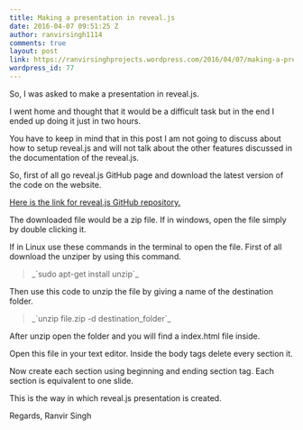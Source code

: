 ```yaml
---
title: Making a presentation in reveal.js
date: 2016-04-07 09:51:25 Z
author: ranvirsingh1114
comments: true
layout: post
link: https://ranvirsinghprojects.wordpress.com/2016/04/07/making-a-presentation-in-reveal-js/
wordpress_id: 77
---
```


So, I was asked to make a presentation in reveal.js.

I went home and thought that it would be a difficult task but in the end I ended up doing it just in two hours.

You have to keep in mind that in this post I am not going to discuss about how to setup reveal.js and will not talk about the other features discussed in the documentation of the reveal.js.

So, first of all go reveal.js GitHub page and download the latest version of the code on the website.

[Here is the link for reveal.js GitHub repository.](https://github.com/hakimel/reveal.js/)

The downloaded file would be a zip file. If in windows, open the file simply by double clicking it.

If in Linux use these commands in the terminal to open the file. First of all download the unziper by using this command.


<blockquote>_`sudo apt-get install unzip`_</blockquote>


Then use this code to unzip the file by giving a name of the destination folder.


<blockquote>_`unzip file.zip -d destination_folder`_</blockquote>


After unzip open the folder and you will find a index.html file inside.

Open this file in your text editor. Inside the body tags delete every section it.



Now create each section using beginning and ending section tag. Each section is equivalent to one slide.

This is the way in which reveal.js presentation is created.

Regards,
Ranvir Singh  
